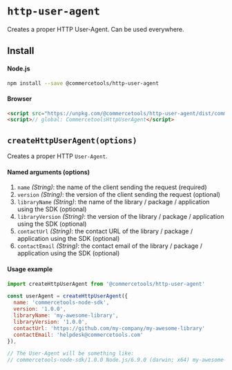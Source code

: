 # `http-user-agent`
Creates a proper HTTP User-Agent. Can be used everywhere.

## Install

#### Node.js
```bash
npm install --save @commercetools/http-user-agent
```

#### Browser
```html
<script src="https://unpkg.com/@commercetools/http-user-agent/dist/commercetools-http-user-agent.umd.min.js"></script>
<script>// global: CommercetoolsHttpUserAgent</script>
```

## `createHttpUserAgent(options)`

Creates a proper HTTP `User-Agent`.

#### Named arguments (options)

1. `name` *(String)*: the name of the client sending the request (required)
2. `version` *(String)*: the version of the client sending the request (optional)
3. `libraryName` *(String)*: the name of the library / package / application using the SDK (optional)
4. `libraryVersion` *(String)*: the version of the library / package / application using the SDK (optional)
5. `contactUrl` *(String)*: the contact URL of the library / package / application using the SDK (optional)
6. `contactEmail` *(String)*: the contact email of the library / package / application using the SDK (optional)


#### Usage example

```js
import createHttpUserAgent from '@commercetools/http-user-agent'

const userAgent = createHttpUserAgent({
  name: 'commercetools-node-sdk',
  version: '1.0.0',
  libraryName: 'my-awesome-library',
  libraryVersion: '1.0.0',
  contactUrl: 'https://github.com/my-company/my-awesome-library'
  contactEmail: 'helpdesk@commercetools.com'
}),

// The User-Agent will be something like:
// commercetools-node-sdk/1.0.0 Node.js/6.9.0 (darwin; x64) my-awesome-library/1.0.0 (+https://github.com/my-company/my-awesome-library; +helpdesk@commercetools.com)
```

